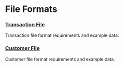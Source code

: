 # File Formats #

### [Transaction File](./transaction-file/README.md) ###
Transaction file format requirements and example data.

### [Customer File](./customer-file/README.md) ###
Customer file format requirements and example data.
